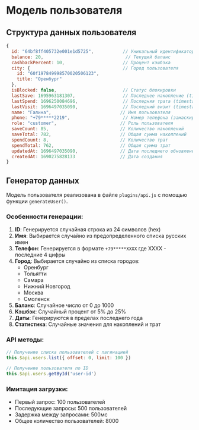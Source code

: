 # Модель пользователя

## Структура данных пользователя

```javascript
{
  id: "64bf8ff405732e001e1d5725",           // Уникальный идентификатор
  balance: 20,                               // Текущий баланс
  cashbackPercent: 10,                      // Процент кэшбэка
  city: {                                   // Город пользователя
    id: "60f197849998570020506123",
    title: "Оренбург"
  },
  isBlocked: false,                         // Статус блокировки
  lastSave: 1695963181307,                  // Последнее накопление (timestamp)
  lastSpend: 1696250084696,                 // Последняя трата (timestamp)
  lastVisit: 1696497035090,                 // Последний визит (timestamp)
  name: "Галина",                          // Имя пользователя
  phone: "+79*****2219",                    // Номер телефона (замаскированный)
  role: "customer",                        // Роль пользователя
  saveCount: 85,                           // Количество накоплений
  saveTotal: 782,                          // Общая сумма накоплений
  spendCount: 8,                           // Количество трат
  spendTotal: 762,                         // Общая сумма трат
  updatedAt: 1696497035090,                // Дата последнего обновления
  createdAt: 1690275828133                 // Дата создания
}
```

## Генератор данных

Модель пользователя реализована в файле `plugins/api.js` с помощью функции `generateUser()`.

### Особенности генерации:

1. **ID**: Генерируется случайная строка из 24 символов (hex)
2. **Имя**: Выбирается случайно из предопределенного списка русских имен
3. **Телефон**: Генерируется в формате `+79*****XXXX` где XXXX - последние 4 цифры
4. **Город**: Выбирается случайно из списка городов:
   - Оренбург
   - Тольятти
   - Самара
   - Нижний Новгород
   - Москва
   - Смоленск
5. **Баланс**: Случайное число от 0 до 1000
6. **Кэшбэк**: Случайный процент от 5% до 25%
7. **Даты**: Генерируются в пределах последнего года
8. **Статистика**: Случайные значения для накоплений и трат

### API методы:

```javascript
// Получение списка пользователей с пагинацией
this.$api.users.list({ offset: 0, limit: 100 })

// Получение пользователя по ID
this.$api.users.getById('user-id')
```

### Имитация загрузки:

- Первый запрос: 100 пользователей
- Последующие запросы: 500 пользователей
- Задержка между запросами: 500мс
- Общее количество пользователей: 8000


